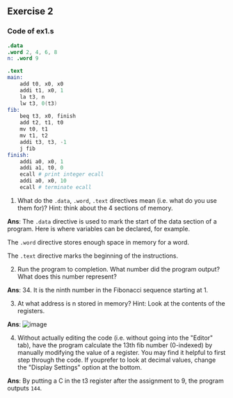 ## Exercise 2

### Code of ex1.s

```s
.data
.word 2, 4, 6, 8
n: .word 9

.text
main:
    add t0, x0, x0
    addi t1, x0, 1
    la t3, n
    lw t3, 0(t3)
fib:
    beq t3, x0, finish
    add t2, t1, t0
    mv t0, t1
    mv t1, t2
    addi t3, t3, -1
    j fib
finish:
    addi a0, x0, 1
    addi a1, t0, 0
    ecall # print integer ecall
    addi a0, x0, 10
    ecall # terminate ecall

```

1. What do the `.data`, `.word`, `.text` directives mean (i.e. what do you use them for)? Hint: think about the 4 sections of memory.

**Ans**: The `.data` directive is used to mark the start of the data section of a program. Here is where variables can be declared, for example.

The `.word` directive stores enough space in memory for a word.

The `.text` directive marks the beginning of the instructions.

2. Run the program to completion. What number did the program output? What does this number represent?

**Ans**: 34. It is the ninth number in the Fibonacci sequence starting at 1.

3. At what address is n stored in memory? Hint: Look at the contents of the registers.

**Ans**: ![image](https://user-images.githubusercontent.com/69206952/211394939-3ae4eb56-23b1-4b90-a137-fbc899d0a156.png)

4. Without actually editing the code (i.e. without going into the "Editor" tab), have the program calculate the 13th fib number (0-indexed) by manually modifying the value of a register. You may find it helpful to first step through the code. If youprefer to look at decimal values, change the "Display Settings" option at the bottom.

**Ans**: By putting a C in the t3 register after the assignment to 9, the program outputs `144`.
